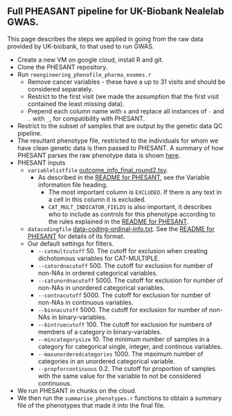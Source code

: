 ## Full PHEASANT pipeline for UK-Biobank Nealelab GWAS.

This page describes the steps we applied in going from the raw data provided by UK-biobank, to that used to run GWAS.

* Create a new VM on google cloud, install R and git. 
* Clone the PHESANT repository.
* Run `reengineering_phenofile_pharma_exomes.r`
  * Remove cancer variables - these have a up to 31 visits and should be considered separately.
  * Restrict to the first visit (we made the assumption that the first visit contained the least missing data).
  * Prepend each column name with `x` and replace all instances of `-` and `.` with `_`, for compatibility with PHESANT.
* Restrict to the subset of samples that are output by the genetic data QC pipeline.
* The resultant phenotype file, restricted to the individuals for whom we have clean genetic data is then passed to PHESANT. A summary of how PHESANT parses the raw phenotype data is shown [here](https://github.com/astheeggeggs/PHESANT/blob/master/pipeline.pdf).
* PHESANT inputs
  * `variablelistfile` [outcome_info_final_round2.tsv](https://github.com/astheeggeggs/PHESANT/tree/master/variable-info/outcome_info_final_round2.tsv).
    * As described in the [README for PHESANT](https://github.com/astheeggeggs/PHESANT/), see the Variable information file heading.
      * The most important column is `EXCLUDED`. If there is any text in a cell in this column it is excluded.
      * `CAT_MULT_INDICATOR_FIELDS` is also important, it describes who to include as controls for this phenotype according to the rules explained in the [README for PHESANT](https://github.com/astheeggeggs/PHESANT/).
  * `datacodingfile` [data-coding-ordinal-info.txt](https://github.com/astheeggeggs/PHESANT/tree/master/variable-info/data-coding-ordinal-info.txt). See the [README for PHESANT](https://github.com/astheeggeggs/PHESANT/) for details of its format.
  * Our default settings for filters.
    * `--catmultcutoff` 50. The cutoff for exclusion when creating dichotomous variables for CAT-MULTIPLE.
    * `--catordnacutoff` 500. The cutoff for exclusion for number of non-NAs in ordered categorical variables.
    * `--catunordnacutoff` 5000. The cutoff for exclusion for number of non-NAs in unordered categorical variables.
    * `--contnacutoff` 5000. The cutoff for exclusion for number of non-NAs in continuous variables.
    * `--binnacutoff` 5000. The cutoff for exclusion for number of non-NAs in binary-variables.
    * `--bintruecutoff` 100. The cutoff for exclusion for numbers of members of a category in binary-variables.
    * `--mincategorysize` 10. The minimum number of samples in a category for categorical single, integer, and continous variables.
    * `--maxunorderedcategories` 1000. The maximum number of categories in an unordered categorical variable.
    * `--propforcontinuous` 0.2. The cutoff for proportion of samples with the same value for the variable to not be considered continuous.
* We run PHESANT in chunks on the cloud. 
* We then run the `summarise_phenotypes.r` functions to obtain a summary file of the phenotypes that made it into the final file.
